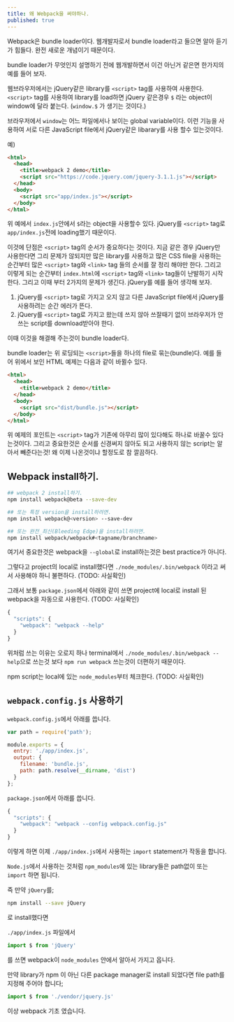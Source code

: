 ```yaml
---
title: 왜 Webpack을 써야하나. 
published: true
---
```


Webpack은 bundle loader이다. 웹개발자로서 bundle loader라고 들으면 알아 듣기가 힘들다. 완전 새로운 개념이기 때문이다. 

bundle loader가 무엇인지 설명하기 전에 웹개발하면서 이건 아닌거 같은면 한가지의 예를 들어 보자.

웹브라우저에서는 jQuery같은 library를 `<script>` tag를 사용하여 사용한다. `<script>` tag를 사용하여 library를 load하면 jQuery 같은경우 `$` 라는 object이 window에 달라 붙는다. (`window.$` 가 생기는 것이다.) 

브라우저에서 `window`는 어느 파일에서나 보이는 global variable이다. 이런 기능을 사용하여 서로 다른 JavaScript file에서 jQuery같은 libarary를 사용 할수 있는것이다.

예)

```html
<html>
  <head>
    <title>webpack 2 demo</title>
    <script src="https://code.jquery.com/jquery-3.1.1.js"></script>
  </head>
  <body>
    <script src="app/index.js"></script>
  </body>
</html>
```

위 예에서 `index.js`안에서 `$`라는 object을 사용할수 있다. jQuery를 `<script>` tag로 `app/index.js`전에 loading했기 때문이다.

이것에 단점은 `<script>` tag의 순서가 중요하다는 것이다. 지금 같은 경우 jQuery만 사용한다면 그리 문제가 않되지만 많은 library를 사용하고 많은 CSS file을 사용하는 순간부터 많은 `<script>` tag와 `<link>` tag 들의 순서를 잘 정리 해야만 한다. 그리고 이렇게 되는 순간부터 `index.html`에 `<script>` tag와 `<link>` tag들이 난발하기 시작한다. 그리고 이때 부터 2가지의 문제가 생긴다. jQuery를 예를 들어 생각해 보자.

1. jQuery를 `<script>` tag로 가지고 오지 않고 다른 JavaScript file에서 jQuery를 사용하려는 순간 에러가 뜬다.
2. jQuery를 `<script>` tag로 가지고 왔는데 쓰지 않아 쓰잘때기 없이 브라우저가 안쓰는 script를 download받아야 한다.

이때 이것을 해결해 주는것이 bundle loader다.

bundle loader는 위 로딩되는 `<script>`들을 하나의 file로 묶는(bundle)다.
예를 들어 위에서 보인 HTML 예제는 다음과 같이 바뀔수 있다.

```html
<html>
  <head>
    <title>webpack 2 demo</title>
  </head>
  <body>
    <script src="dist/bundle.js"></script>
  </body>
</html>
```

위 예제의 포인트는 `<script>` tag가 기존에 아무리 많이 있다해도 하나로 바꿀수 있다는것이다. 그리고 중요한것은 순서를 신경써지 않아도 되고 사용하지 않는 script는 알아서 빼준다는것! 왜 이제 나온것이냐 할정도로 참 깔끔하다.


## Webpack install하기.

```bash
## webpack 2 install하기.
npm install webpack@beta --save-dev

## 또는 특정 version을 install하려면.
npm install webpack@<version> --save-dev

## 또는 완전_최신(Bleeding Edge)을 install하려면.
npm install webpack/webpack#<tagname/branchname>
```

여기서 중요한것은 webpack을 `--global`로 install하는것은 best practice가 아니다.

그렇다고 project의 local로 install했다면 `./node_modules/.bin/webpack` 이라고 써서 사용해야 하니 불편하다. (TODO: 사실확인)

그래서 보통 `package.json`에서 아래와 같이 쓰면 project에 local로 install 된 webpack을 자동으로 사용한다. (TODO: 사실확인)

```js
{
  "scripts": {
    "webpack": "webpack --help"
  }
}
```

위처럼 쓰는 이유는 오로지 하나 terminal에서 `./node_modules/.bin/webpack --help`으로 쓰는것 보다 `npm run webpack` 쓰는것이 더편하기 때문이다.

npm script는 local에 있는 `node_modules`부터 체크한다. (TODO: 사실확인)

## `webpack.config.js` 사용하기

`webpack.config.js`에서 아래를 씁니다.

```js
var path = require('path');

module.exports = {
  entry: './app/index.js',
  output: {
    filename: 'bundle.js',
    path: path.resolve(__dirname, 'dist')
  }
};
```

`package.json`에서 아래를 씁니다.

```js
{
  "scripts": {
    "webpack": "webpack --config webpack.config.js"
  }
}
```
이렇게 하면 이제 `./app/index.js`에서 사용하는 `import` statement가 작동을 합니다. 

`Node.js`에서 사용하는 것처럼 `npm_modules`에 있는 library들은 path없이 또는 `import` 하면 됩니다.

즉 만약 `jQuery`를;

```bash
npm install --save jQuery
```

로 install했다면

`./app/index.js` 파일에서 

```js
import $ from 'jQuery'
```

를 쓰면 webpack이 `node_modules` 안에서 알아서 가지고 옵니다.

만약 library가 npm 이 아닌 다른 package manager로 install 되었다면 file path를 지정해 주어야 합니다;

```js
import $ from './vendor/jquery.js'
```

이상 webpack 기초 였습니다.